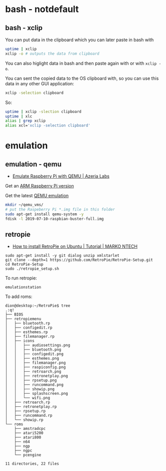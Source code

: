 
# bash - notdefault

## bash - xclip

You can put data in the clipboard which you can later paste in bash with <MOUSE-MIDDLE-CLICK>


```bash
uptime | xclip
xclip -o # outputs the data from clipboard
```

You can also higlight data in bash and then paste again with <MOUSE-MIDDLE-CLICK> or with `xclip -o`.

You can sent the copied data to the OS clipboard with, so you can use this data in any other GUI application:

```bash
xclip -selection clipboard
```

So:

```bash
uptime | xclip -slection clipboard
uptime | xlc
alias | grep xclip
alias xcl='xclip -selection clipboard'
```


# emulation

## emulation - qemu

* [Emulate Raspberry Pi with QEMU | Azeria Labs](https://azeria-labs.com/emulate-raspberry-pi-with-qemu/)

Get an [ARM Raspberry Pi version](http://downloads.raspberrypi.org/raspbian/images/raspbian-2017-04-10/)

Get the latest [QEMU emulation](https://github.com/dhruvvyas90/qemu-rpi-kernel)

```bash
mkdir ~/qemu_vms/
# put the Raspeberry Pi *.img file in this folder
sudo apt-get install qemu-system -y
fdisk -l 2019-07-10-raspbian-buster-full.img

```

## retropie

* [How to install RetroPie on Ubuntu | Tutorial | MARKO NTECH](https://markontech.com/linux/how-to-install-retropie-on-ubuntu-tutorial/)

```
sudo apt-get install -y git dialog unzip xmlstarlet
git clone --depth=1 https://github.com/RetroPie/RetroPie-Setup.git
cd RetroPie-Setup
sudo ./retropie_setup.sh
```

To run retropie:

```
emulationstation
```

To add roms:
```:q
dion@desktop:~/RetroPie$ tree
.:q!
├── BIOS
├── retropiemenu
│   ├── bluetooth.rp
│   ├── configedit.rp
│   ├── esthemes.rp
│   ├── filemanager.rp
│   ├── icons
│   │   ├── audiosettings.png
│   │   ├── bluetooth.png
│   │   ├── configedit.png
│   │   ├── esthemes.png
│   │   ├── filemanager.png
│   │   ├── raspiconfig.png
│   │   ├── retroarch.png
│   │   ├── retronetplay.png
│   │   ├── rpsetup.png
│   │   ├── runcommand.png
│   │   ├── showip.png
│   │   ├── splashscreen.png
│   │   └── wifi.png
│   ├── retroarch.rp
│   ├── retronetplay.rp
│   ├── rpsetup.rp
│   ├── runcommand.rp
│   └── showip.rp
└── roms
    ├── amstradcpc
    ├── atari5200
    ├── atari800
    ├── n64
    ├── ngp
    ├── ngpc
    └── pcengine

11 directories, 22 files

```

